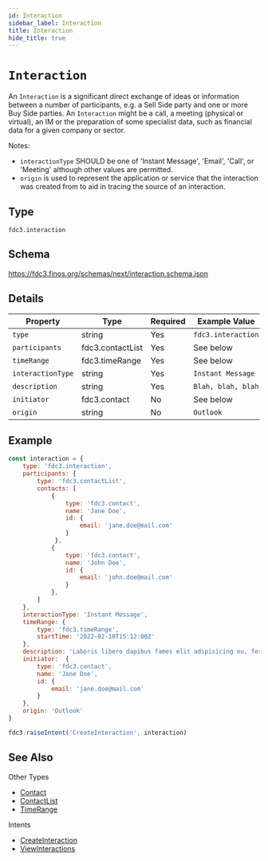 ```yaml
---
id: Interaction
sidebar_label: Interaction
title: Interaction
hide_title: true
---
```

# `Interaction`

An `Interaction` is a significant direct exchange of ideas or information between a number of participants, e.g. a Sell Side party and one or more Buy Side parties. An `Interaction` might be a call, a meeting (physical or virtual), an IM or the preparation of some specialist data, such as financial data for a given company or sector.

Notes:

- `interactionType` SHOULD be one of 'Instant Message', 'Email', 'Call', or 'Meeting' although other values are permitted.
- `origin` is used to represent the application or service that the interaction was created from to aid in tracing the source of an interaction.

## Type

`fdc3.interaction`

## Schema

https://fdc3.finos.org/schemas/next/interaction.schema.json

## Details

| Property    | Type    | Required | Example Value       |
|-------------|---------|----------|---------------------|
| `type`      | string  | Yes      | `fdc3.interaction` |
| `participants`      | fdc3.contactList  | Yes       | See below      |
| `timeRange` | fdc3.timeRange  | Yes       | See below            |
| `interactionType` | string  | Yes       | `Instant Message`            |
| `description`    | string  | Yes       | `Blah, blah, blah`         |
| `initiator`    | fdc3.contact  | No       | See below         |
| `origin`    |  string  | No       | `Outlook`         |

## Example

```js
const interaction = {
    type: 'fdc3.interaction',
    participants: {
        type: 'fdc3.contactList',
        contacts: [
            {
                type: 'fdc3.contact',
                name: 'Jane Doe',
                id: {
                    email: 'jane.doe@mail.com'
                }
             },
            {
                type: 'fdc3.contact',
                name: 'John Doe',
                id: {
                    email: 'john.doe@mail.com'
                }
            },
        ]
    },
    interactionType: 'Instant Message',
    timeRange: {
        type: 'fdc3.timeRange',
        startTime: '2022-02-10T15:12:00Z'
    },
    description: 'Laboris libero dapibus fames elit adipisicing eu, fermentum, dignissimos laboriosam, erat, risus qui deserunt. Praesentium! Reiciendis. Hic harum nostrud, harum potenti amet? Mauris. Pretium aliquid animi, eget eiusmod integer proident. Architecto ipsum blandit ducimus, possimus illum sunt illum necessitatibus ab litora sed, nonummy integer minus corrupti ducimus iste senectus accumsan, fugiat nostrud? Pede vero dictumst excepturi, iure earum consequuntur voluptatum',
    initiator:  {
        type: 'fdc3.contact',
        name: 'Jane Doe',
        id: {
            email: 'jane.doe@mail.com'
        }
    },
    origin: 'Outlook'
}

fdc3.raiseIntent('CreateInteraction', interaction)
```

## See Also

Other Types
- [Contact](Contact)
- [ContactList](ContactList)
- [TimeRange](TimeRange)

Intents
- [CreateInteraction](../../intents/ref/CreateInteraction)
- [ViewInteractions](../../intents/ref/ViewInteractions)